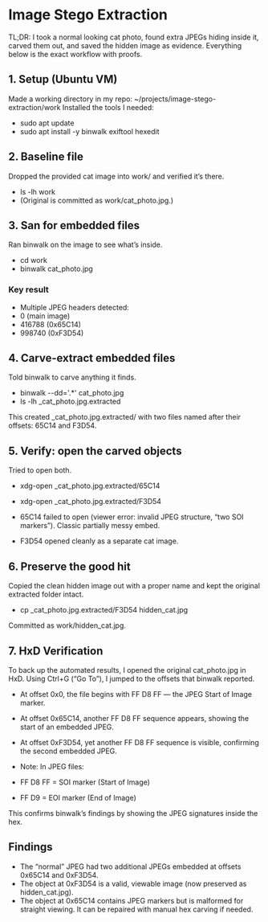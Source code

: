# Image Stego Extraction
TL;DR: I took a normal looking cat photo, found extra JPEGs hiding inside it, carved them out, and saved the hidden image as evidence. Everything below is the exact workflow with proofs.

## 1. Setup (Ubuntu VM)
Made a working directory in my repo: ~/projects/image-stego-extraction/work
Installed the tools I needed:
- sudo apt update
- sudo apt install -y binwalk exiftool hexedit

## 2. Baseline file
Dropped the provided cat image into work/ and verified it’s there.
- ls -lh work
- (Original is committed as work/cat_photo.jpg.)

## 3. San for embedded files
Ran binwalk on the image to see what’s inside.
- cd work
- binwalk cat_photo.jpg

### Key result
- Multiple JPEG headers detected:
- 0 (main image)
- 416788 (0x65C14)
- 998740 (0xF3D54)

## 4. Carve-extract embedded files
Told binwalk to carve anything it finds.
- binwalk --dd='.*' cat_photo.jpg
- ls -lh _cat_photo.jpg.extracted

This created _cat_photo.jpg.extracted/ with two files named after their offsets: 65C14 and F3D54.

## 5. Verify: open the carved objects
Tried to open both.
- xdg-open _cat_photo.jpg.extracted/65C14
- xdg-open _cat_photo.jpg.extracted/F3D54

- 65C14 failed to open (viewer error: invalid JPEG structure, “two SOI markers”). Classic partially messy embed.
- F3D54 opened cleanly as a separate cat image.

## 6. Preserve the good hit
Copied the clean hidden image out with a proper name and kept the original extracted folder intact.
- cp _cat_photo.jpg.extracted/F3D54 hidden_cat.jpg

Committed as work/hidden_cat.jpg.

## 7. HxD Verification

To back up the automated results, I opened the original cat_photo.jpg in HxD. Using Ctrl+G (“Go To”), I jumped to the offsets that binwalk reported.

- At offset 0x0, the file begins with FF D8 FF — the JPEG Start of Image marker.
- At offset 0x65C14, another FF D8 FF sequence appears, showing the start of an embedded JPEG.
- At offset 0xF3D54, yet another FF D8 FF sequence is visible, confirming the second embedded JPEG.

- Note: In JPEG files:

- FF D8 FF = SOI marker (Start of Image)
- FF D9 = EOI marker (End of Image)

This confirms binwalk’s findings by showing the JPEG signatures inside the hex.

## Findings
- The “normal” JPEG had two additional JPEGs embedded at offsets 0x65C14 and 0xF3D54.
- The object at 0xF3D54 is a valid, viewable image (now preserved as hidden_cat.jpg).
- The object at 0x65C14 contains JPEG markers but is malformed for straight viewing. It can be repaired with manual hex carving if needed.
